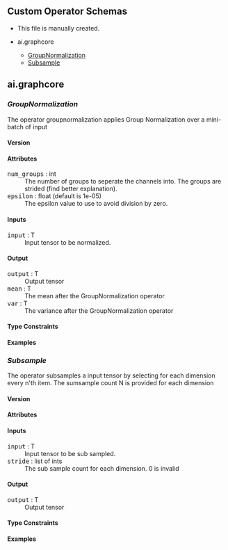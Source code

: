 ## Custom Operator Schemas
* This file is manually created.

* ai.graphcore
  * <a href="#GroupNormalization">GroupNormalization</a>
  * <a href="#Subsample">Subsample</a>


## ai.graphcore


### <a name="GroupNormalization"></a><a name="groupnormalization">***GroupNormalization***</a>

  The operator groupnormalization applies Group Normalization over a mini-batch of input

#### Version

#### Attributes

<dl>
<dt><tt>num_groups</tt> : int</dt>
<dd>The number of groups to seperate the channels into. The groups are strided (find better explanation).</dd>
<dt><tt>epsilon</tt> : float (default is 1e-05) </dt>
<dd>The epsilon value to use to avoid division by zero.</dd>
</dl>


#### Inputs

<dl>
<dt><tt>input</tt> : T</dt>
<dd>Input tensor to be normalized.</dd>
</dl>

#### Output

<dl>
<dt><tt>output</tt> : T</dt>
<dd>Output tensor</dd>
<dt><tt>mean</tt> : T</dt>
<dd>The mean after the GroupNormalization operator</dd>
<dt><tt>var</tt> : T</dt>
<dd>The variance after the GroupNormalization operator</dd>
</dl>

#### Type Constraints

#### Examples

### <a name="Subsample"></a><a name="subsample">***Subsample***</a>

  The operator subsamples a input tensor by selecting for each dimension every n'th item.
  The sumsample count N is provided for each dimension

#### Version

#### Attributes

#### Inputs

<dl>
<dt><tt>input</tt> : T</dt>
<dd>Input tensor to be sub sampled.</dd>
<dt><tt>stride</tt> : list of ints</dt>
<dd>The sub sample count for each dimension. 0 is invalid</dd>
</dl>

#### Output

<dl>
<dt><tt>output</tt> : T</dt>
<dd>Output tensor</dd>
</dl>

#### Type Constraints

#### Examples